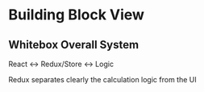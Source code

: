 # Building Block View

## Whitebox Overall System

React <-> Redux/Store <-> Logic

Redux separates clearly the calculation logic from the UI
